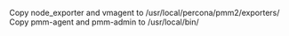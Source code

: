 Copy node_exporter and vmagent to /usr/local/percona/pmm2/exporters/
Copy pmm-agent and pmm-admin to /usr/local/bin/
